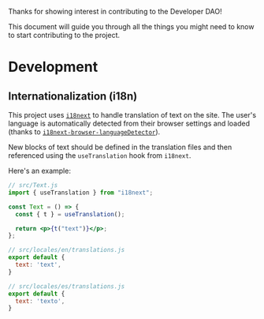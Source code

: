 Thanks for showing interest in contributing to the Developer DAO!

This document will guide you through all the things you might need to know to
start contributing to the project.

# Development

## Internationalization (i18n)

This project uses [`i18next`][i18next] to handle translation of text on the
site. The user's language is automatically detected from their browser settings
and loaded (thanks to
[`i18next-browser-languageDetector`][i18next-browser-languagedetector]).

New blocks of text should be defined in the translation files and then
referenced using the `useTranslation` hook from `i18next`.

Here's an example:

```jsx
// src/Text.js
import { useTranslation } from "i18next";

const Text = () => {
  const { t } = useTranslation();

  return <p>{t("text")}</p>;
};

// src/locales/en/translations.js
export default {
  text: 'text',
}

// src/locales/es/translations.js
export default {
  text: 'texto',
}
```

[i18next]: https://www.i18next.com/
[i18next-browser-languagedetector]:
  https://github.com/i18next/i18next-browser-languageDetector
[i18n-example]: https://github.com/Developer-DAO/developer-dao/pull/17/files
